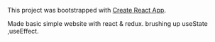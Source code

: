 This project was bootstrapped with [Create React App](https://github.com/facebook/create-react-app).

Made basic simple website with react & redux.
brushing up useState ,useEffect.
